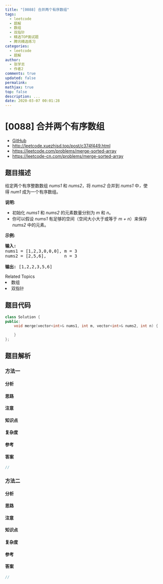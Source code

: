 ```yaml
---
title: "[0088] 合并两个有序数组"
tags:
  - leetcode
  - 题解
  - 数组
  - 双指针
  - 精选TOP面试题
  - 腾讯精选练习
categories:
  - leetcode
  - 题解
author:
  - 张学志
  - 作者2
comments: true
updated: false
permalink:
mathjax: true
top: false
description: ...
date: 2020-03-07 00:01:28
---
```



# [0088] 合并两个有序数组
* [GitHub](https://github.com/algoboy101/LeetCodeCrowdsource/tree/master/_posts/QA/%5B0088%5D%20%E5%90%88%E5%B9%B6%E4%B8%A4%E4%B8%AA%E6%9C%89%E5%BA%8F%E6%95%B0%E7%BB%84.md)
* http://leetcode.xuezhisd.top/post/c374f449.html
* https://leetcode.com/problems/merge-sorted-array
* https://leetcode-cn.com/problems/merge-sorted-array


## 题目描述

<p>给定两个有序整数数组&nbsp;<em>nums1 </em>和 <em>nums2</em>，将 <em>nums2 </em>合并到&nbsp;<em>nums1&nbsp;</em>中<em>，</em>使得&nbsp;<em>num1 </em>成为一个有序数组。</p>

<p><strong>说明:</strong></p>

<ul>
	<li>初始化&nbsp;<em>nums1</em> 和 <em>nums2</em> 的元素数量分别为&nbsp;<em>m</em> 和 <em>n</em>。</li>
	<li>你可以假设&nbsp;<em>nums1&nbsp;</em>有足够的空间（空间大小大于或等于&nbsp;<em>m + n</em>）来保存 <em>nums2</em> 中的元素。</li>
</ul>

<p><strong>示例:</strong></p>

<pre><strong>输入:</strong>
nums1 = [1,2,3,0,0,0], m = 3
nums2 = [2,5,6],       n = 3

<strong>输出:</strong>&nbsp;[1,2,2,3,5,6]</pre>
<div><div>Related Topics</div><div><li>数组</li><li>双指针</li></div></div>


## 题目代码

```cpp
class Solution {
public:
    void merge(vector<int>& nums1, int m, vector<int>& nums2, int n) {

    }
};
```


## 题目解析


### 方法一

#### 分析

#### 思路

#### 注意

#### 知识点

#### 复杂度

#### 参考

#### 答案

```cpp
//
```


### 方法二

#### 分析

#### 思路

#### 注意

#### 知识点

#### 复杂度

#### 参考

#### 答案

```cpp
//
```


